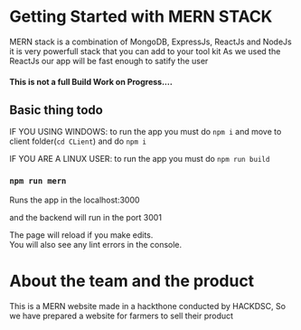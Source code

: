 # Getting Started with MERN STACK

MERN stack is a combination of MongoDB, ExpressJs, ReactJs and NodeJs
it is very powerfull stack that you can add to your tool kit
As we used the ReactJs our app will be fast enough to satify the user

#### This is not a full Build Work on Progress....

## Basic thing todo

IF YOU USING WINDOWS:
to run the app you must do ```npm i```
and move to client folder(```cd CLient```) and do ```npm i```

IF YOU ARE A LINUX USER:
to run the app you must do ```npm run build```

### `npm run mern`

Runs the app in the localhost:3000

and the backend will run in the port 3001

The page will reload if you make edits.\
You will also see any lint errors in the console.

# About the team and the product

This is a MERN website made in a hackthone conducted by HACKDSC, 
So we have prepared a website for farmers to sell their product 

